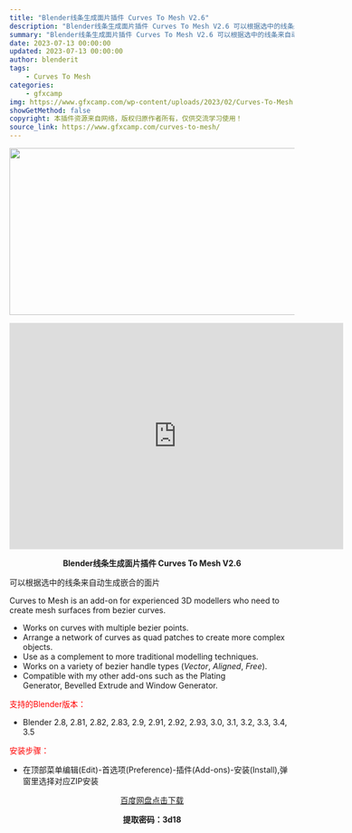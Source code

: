 ```yaml
---
title: "Blender线条生成面片插件 Curves To Mesh V2.6"
description: "Blender线条生成面片插件 Curves To Mesh V2.6 可以根据选中的线条来自动生成嵌合的面片 Curves to Mesh is an add-on for experienced ..."
summary: "Blender线条生成面片插件 Curves To Mesh V2.6 可以根据选中的线条来自动生成嵌合的面片 Curves to Mesh is an add-on for experienced ..."
date: 2023-07-13 00:00:00
updated: 2023-07-13 00:00:00
author: blenderit
tags: 
    - Curves To Mesh
categories:
    - gfxcamp
img: https://www.gfxcamp.com/wp-content/uploads/2023/02/Curves-To-Mesh.jpg
showGetMethod: false
copyright: 本插件资源来自网络，版权归原作者所有，仅供交流学习使用！
source_link: https://www.gfxcamp.com/curves-to-mesh/
---
```

<div><p><img decoding="async" class="aligncenter size-full wp-image-110071" src="https://www.gfxcamp.com/wp-content/uploads/2023/02/Curves-To-Mesh.jpg" data-src="https://www.gfxcamp.com/wp-content/uploads/2023/02/Curves-To-Mesh.jpg" alt="" width="590" height="295" data-srcset="https://www.gfxcamp.com/wp-content/uploads/2023/02/Curves-To-Mesh.jpg 590w, https://www.gfxcamp.com/wp-content/uploads/2023/02/Curves-To-Mesh-150x75.jpg 150w" data-sizes="(max-width: 590px) 100vw, 590px"></p><p style="text-align: center;"><iframe loading="lazy" src="https://player.youku.com/embed/XNTk0NDkyNzc1Ng==" width="590" height="400" frameborder="0" allowfullscreen="allowfullscreen" data-mce-fragment="1"></iframe></p><p style="text-align: center;"><strong>Blender线条生成面片插件 Curves To Mesh V2.6</strong></p><p>可以根据选中的线条来自动生成嵌合的面片</p><p>Curves to Mesh is an add-on for experienced 3D modellers who need to create mesh surfaces from bezier curves.</p><ul>
<li>Works on curves with multiple bezier points.</li>
<li>Arrange a network of curves as quad patches to create more complex objects.</li>
<li>Use as a complement to more traditional modelling techniques.</li>
<li>Works on a variety of bezier handle types (<em>Vector</em>, <em>Aligned</em>, <em>Free</em>).</li>
<li>Compatible with my other add-ons such as the Plating Generator, Bevelled Extrude and Window Generator.</li>
</ul><p style="text-align: left;"><span style="color: #ff0000;">支持的Blender版本：</span></p><ul>
<li style="text-align: left;">Blender 2.8, 2.81, 2.82, 2.83, 2.9, 2.91, 2.92, 2.93, 3.0, 3.1, 3.2, 3.3, 3.4, 3.5</li>
</ul><p style="text-align: left;"><span style="color: #ff0000;">安装步骤：</span></p><ul>
<li>在顶部菜单编辑(Edit)-首选项(Preference)-插件(Add-ons)-安装(Install),弹窗里选择对应ZIP安装</li>
</ul><p style="text-align: center;"><a class="maxbutton-3 maxbutton maxbutton-baidu" target="_blank" rel="noopener" href="https://pan.baidu.com/s/1Q6bDcMBFMPGCQRteMY1aEw?pwd=3d18"><span class="mb-text">百度网盘点击下载</span></a></p><p style="text-align: center;"><strong>提取密码：3d18</strong></p></div>
